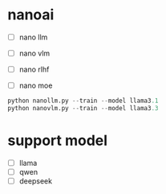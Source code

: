 # nanoai

- [ ] nano llm
- [ ] nano vlm
- [ ] nano rlhf
- [ ] nano moe


```python
python nanollm.py --train --model llama3.1
python nanovlm.py --train --model llama3.3
```

# support model
- [ ] llama
- [ ] qwen
- [ ] deepseek
